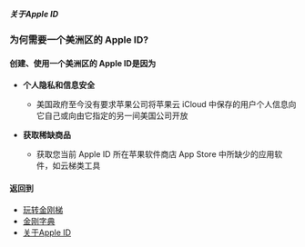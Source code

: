 ##### 关于Apple ID
### 为何需要一个美洲区的 Apple ID?
#### 创建、使用一个美洲区的 Apple ID是因为
- <strong>个人隐私和信息安全</strong>
  - 美国政府至今没有要求苹果公司将苹果云 iCloud 中保存的用户个人信息向它自己或向由它指定的另一间美国公司开放

- <strong>获取稀缺商品</strong>
  - 获取您当前 Apple ID 所在苹果软件商店 App Store 中所缺少的应用软件，如云梯类工具

#### 返回到
- [玩转金刚梯](https://github.com/a2zitpro/web/blob/master/LadderFree/A.md)
- [金刚字典](https://github.com/a2zitpro/web/blob/master/LadderFree/kkDictionary/KKDictionary.md)
- [关于Apple ID](https://github.com/a2zitpro/web/blob/master/LadderFree/kkDictionary/kkAppLadder/iOS/AppleIDList.md)

